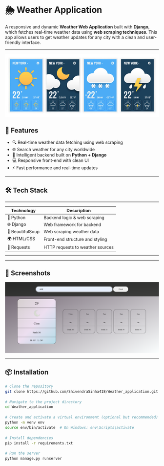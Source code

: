 # 🌦️ Weather Application

A responsive and dynamic **Weather Web Application** built with **Django**, which fetches real-time weather data using **web scraping techniques**. This app allows users to get weather updates for any city with a clean and user-friendly interface.

---
![Banner](https://github.com/ShivendraSinha418/Weather_application/blob/main/weather_app_banner.jpg)

## 🚀 Features

- 🔍 Real-time weather data fetching using web scraping
- 🌐 Search weather for any city worldwide
- 🧠 Intelligent backend built on **Python + Django**
- 💻 Responsive front-end with clean UI
- ⚡ Fast performance and real-time updates

---

## 🛠️ Tech Stack
_________________________________________________________
| Technology      | Description                         |
|-----------------|-------------------------------------|
| 🐍 Python       | Backend logic & web scraping        |
| 🌐 Django       | Web framework for backend           |
| 🧼 BeautifulSoup| Web scraping weather data           |
| 🌍 HTML/CSS     | Front-end structure and styling     |
| 🔁 Requests     | HTTP requests to weather sources    |
---------------------------------------------------------

---

## 📸 Screenshots

![Alt Text](https://github.com/ShivendraSinha418/Weather_application/blob/main/weather%20app.png)

---

## 📦 Installation

```bash
# Clone the repository
git clone https://github.com/ShivendraSinha418/Weather_application.git

# Navigate to the project directory
cd Weather_application

# Create and activate a virtual environment (optional but recommended)
python -m venv env
source env/bin/activate  # On Windows: env\Scripts\activate

# Install dependencies
pip install -r requirements.txt

# Run the server
python manage.py runserver
